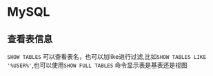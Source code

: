 
# MySQL

## 查看表信息

`SHOW TABLES` 可以查看表名，也可以加like进行过滤,比如`SHOW TABLES LIKE '%USER%'`,也可以使用`SHOW FULL TABLES` 命令显示表是基表还是视图

